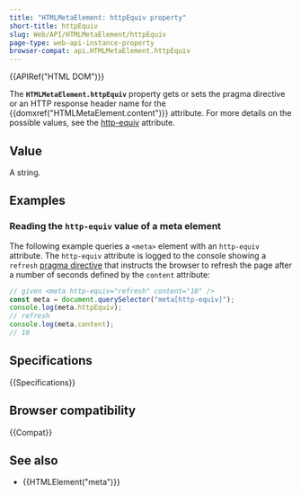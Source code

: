 ```yaml
---
title: "HTMLMetaElement: httpEquiv property"
short-title: httpEquiv
slug: Web/API/HTMLMetaElement/httpEquiv
page-type: web-api-instance-property
browser-compat: api.HTMLMetaElement.httpEquiv
---
```


{{APIRef("HTML DOM")}}

The **`HTMLMetaElement.httpEquiv`** property gets or sets the pragma directive or an HTTP response header name for the {{domxref("HTMLMetaElement.content")}} attribute.
For more details on the possible values, see the [http-equiv](/en-US/docs/Web/HTML/Reference/Elements/meta/http-equiv) attribute.

## Value

A string.

## Examples

### Reading the `http-equiv` value of a meta element

The following example queries a `<meta>` element with an `http-equiv` attribute.
The `http-equiv` attribute is logged to the console showing a `refresh` [pragma directive](/en-US/docs/Web/HTML/Reference/Elements/meta/http-equiv) that instructs the browser to refresh the page after a number of seconds defined by the `content` attribute:

```js
// given <meta http-equiv="refresh" content="10" />
const meta = document.querySelector("meta[http-equiv]");
console.log(meta.httpEquiv);
// refresh
console.log(meta.content);
// 10
```

## Specifications

{{Specifications}}

## Browser compatibility

{{Compat}}

## See also

- {{HTMLElement("meta")}}
